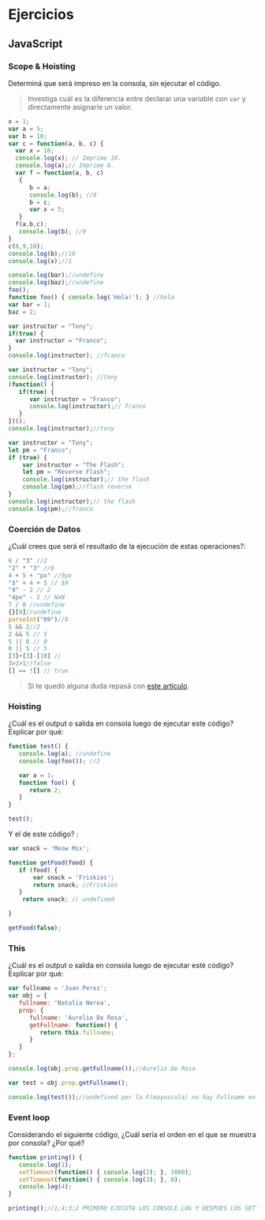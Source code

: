 
# Ejercicios

## JavaScript

### Scope & Hoisting

Determiná que será impreso en la consola, sin ejecutar el código.

> Investiga cuál es la diferencia entre declarar una variable con `var` y directamente asignarle un valor.

```javascript
x = 1;  
var a = 5; 
var b = 10; 
var c = function(a, b, c) {
  var x = 10; 
  console.log(x); // Imprime 10.
  console.log(a);// Imprime 8.
  var f = function(a, b, c) 
   {
      b = a;
      console.log(b); //8
      b = c;
      var x = 5;
   }
  f(a,b,c);
   console.log(b); //9
}
c(8,9,10);
console.log(b);//10
console.log(x);//1
```

```javascript
console.log(bar);//undefine
console.log(baz);//undefine
foo();
function foo() { console.log('Hola!'); } //hola
var bar = 1;
baz = 2;
```

```javascript
var instructor = "Tony";
if(true) {
  var instructor = "Franco";
}
console.log(instructor); //franco
```

```javascript
var instructor = "Tony";
console.log(instructor); //tony
(function() {
   if(true) {
      var instructor = "Franco";
      console.log(instructor);// franco
   }
})();
console.log(instructor);//tony
```

```javascript
var instructor = "Tony";
let pm = "Franco";
if (true) {
    var instructor = "The Flash";
    let pm = "Reverse Flash";
    console.log(instructor);// the flash
    console.log(pm);//flash reverse
}
console.log(instructor);// the flash
console.log(pm);//franco
```
### Coerción de Datos

¿Cuál crees que será el resultado de la ejecución de estas operaciones?:

```javascript
6 / "3" //2
"2" * "3" //6
4 + 5 + "px" //9px
"$" + 4 + 5 // $9
"4" - 2 // 2
"4px" - 2 // NaN
7 / 0 //undefine
{}[0]//undefine
parseInt("09")//9
5 && 2//2
2 && 5 // 5
5 || 0 // 0
0 || 5 // 5
[3]+[3]-[10] //
3>2>1//false
[] == ![] // true
```

> Si te quedó alguna duda repasá con [este artículo](http://javascript.info/tutorial/object-conversion).


### Hoisting

¿Cuál es el output o salida en consola luego de ejecutar este código? Explicar por qué:

```javascript
function test() {
   console.log(a); //undefine
   console.log(foo()); //2

   var a = 1;
   function foo() {
      return 2;
   }
}

test();
```

Y el de este código? :

```javascript
var snack = 'Meow Mix';

function getFood(food) {
   if (food) {
       var snack = 'Friskies';
       return snack; //Friskies
   }
    return snack; // undefined

}

getFood(false);
```


### This

¿Cuál es el output o salida en consola luego de ejecutar esté código? Explicar por qué:

```javascript
var fullname = 'Juan Perez';
var obj = {
   fullname: 'Natalia Nerea',
   prop: {
      fullname: 'Aurelio De Rosa',
      getFullname: function() {
         return this.fullname;
      }
   }
};

console.log(obj.prop.getFullname());//Aurelio De Rosa

var test = obj.prop.getFullname();

console.log(test());//undefined por la F(mayuscula) no hay Fullname en el global
```

### Event loop

Considerando el siguiente código, ¿Cuál sería el orden en el que se muestra por consola? ¿Por qué?

```javascript
function printing() {
   console.log(1);
   setTimeout(function() { console.log(2); }, 1000);
   setTimeout(function() { console.log(3); }, 0);
   console.log(4);
}

printing();//1;4;3;2 PRIMERO EJECUTA LOS CONSOLE.LOG Y DESPUES LOS SETTIMEOUT EN EL OL ORDEN DE MILISEGUNDOS INDICADO
```

